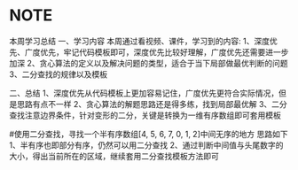 # NOTE
本周学习总结
一、学习内容
本周通过看视频、课件，学习到的内容:
1、深度优先、广度优先，牢记代码模板即可，深度优先比较好理解，广度优先还需要进一步加深
2、贪心算法的定义以及解决问题的类型，适合于当下局部做最优判断的问题
3、二分查找的规律以及模板


二、总结
1、深度优先从代码模板上更加容易记住，广度优先更符合实际情况，但是思路有点不一样
2、贪心算法的解题思路还是得多练，找到局部最优解
3、二分查找注意边界条件，针对变形的二分，关键是转换为一维有序数组即可套用模板

#使用二分查找，寻找一个半有序数组[4, 5, 6, 7, 0, 1, 2]中间无序的地方
思路如下
1、半有序也即部分有序，仍然可以用二分查找
2、通过判断中间值与头尾数字的大小，得出当前所在的区域，继续套用二分查找模板方法即可


  

